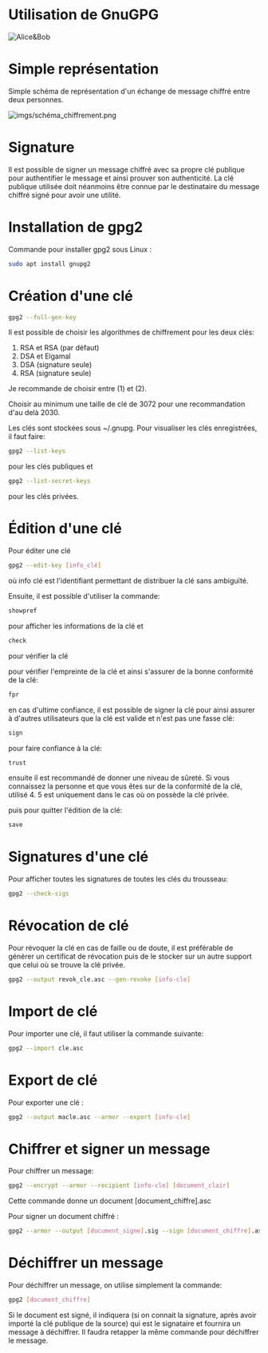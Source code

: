Utilisation de GnuGPG
===

![Alice&Bob](https://aliceandbobcurate.files.wordpress.com/2012/02/ask.jpg)

# Simple représentation

Simple schéma de représentation d'un échange de message chiffré entre deux personnes.

![imgs/schéma_chiffrement.png](imgs/schéma_chiffrement.png)

# Signature

Il est possible de signer un message chiffré avec sa propre clé publique pour authentifier le message et ainsi prouver son authenticité. La clé publique utilisée doit néanmoins être connue par le destinataire du message chiffré signé pour avoir une utilité.

# Installation de gpg2

Commande pour installer gpg2 sous Linux :

```sh
sudo apt install gnupg2
```

# Création d'une clé

```sh
gpg2 --full-gen-key
```
Il est possible de choisir les algorithmes de chiffrement pour les deux clés:

1) RSA et RSA (par défaut)
2) DSA et Elgamal
3) DSA (signature seule)
4) RSA (signature seule)

Je recommande de choisir entre (1) et (2).

Choisir au minimum une taille de clé de 3072 pour une recommandation d'au delà 2030.

Les clés sont stockées sous ~/.gnupg. Pour visualiser les clés enregistrées, il faut faire:

```sh
gpg2 --list-keys
```

pour les clés publiques et 

```sh
gpg2 --list-secret-keys
```

pour les clés privées.

# Édition d'une clé

Pour éditer une clé

```sh
gpg2 --edit-key [info_clé]
```

où info clé est l'identifiant permettant de distribuer la clé sans ambiguïté.

Ensuite, il est possible d'utiliser la commande:

```sh
showpref
```

pour afficher les informations de la clé et

```sh
check
```

pour vérifier la clé

pour vérifier l'empreinte de la clé et ainsi s'assurer de la bonne conformité de la clé:

```sh
fpr
```

en cas d'ultime confiance, il est possible de signer la clé pour ainsi assurer à d'autres utilisateurs que la clé est valide et n'est pas une fasse clé:

```sh
sign
```

pour faire confiance à la clé:

```sh
trust
```

ensuite il est recommandé de donner une niveau de sûreté. Si vous connaissez la personne et que vous êtes sur de la conformité de la clé, utilisé 4. 5 est uniquement dans le cas où on possède la clé privée.

puis pour quitter l'édition de la clé:

```sh
save
```

# Signatures d'une clé

Pour afficher toutes les signatures de toutes les clés du trousseau:

```sh
gpg2 --check-sigs
```

# Révocation de clé

Pour révoquer la clé en cas de faille ou de doute, il est préférable de générer un certificat de révocation puis de le stocker sur un autre support que celui où se trouve la clé privée.

```sh
gpg2 --output revok_cle.asc --gen-revoke [info-cle]
```

# Import de clé

Pour importer une clé, il faut utiliser la commande suivante:

```sh
gpg2 --import cle.asc
```

# Export de clé

Pour exporter une clé :

```sh
gpg2 --output macle.asc --armor --export [info-cle]
```

# Chiffrer et signer un message

Pour chiffrer un message:

```sh
gpg2 --encrypt --armor --recipient [info-cle] [document_clair]
```

Cette commande donne un document [document_chiffre].asc

Pour signer un document chiffré :

```sh
gpg2 --armor --output [document_signe].sig --sign [document_chiffre].asc
```

# Déchiffrer un message

Pour déchiffrer un message, on utilise simplement la commande:

```sh
gpg2 [document_chiffre]
```

Si le document est signé, il indiquera (si on connait la signature, après avoir importé la clé publique de la source) qui est le signataire et fournira un message à déchiffrer. Il faudra retapper la même commande pour déchiffrer le message.
